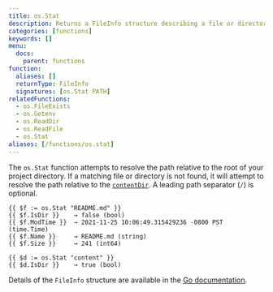 ```yaml
---
title: os.Stat
description: Returns a FileInfo structure describing a file or directory.
categories: [functions]
keywords: []
menu:
  docs:
    parent: functions
function:
  aliases: []
  returnType: FileInfo
  signatures: [os.Stat PATH]
relatedFunctions:
  - os.FileExists
  - os.Getenv
  - os.ReadDir
  - os.ReadFile
  - os.Stat
aliases: [/functions/os.stat]
---
```


The `os.Stat` function attempts to resolve the path relative to the root of your project directory. If a matching file or directory is not found, it will attempt to resolve the path relative to the [`contentDir`](/getting-started/configuration#contentdir). A leading path separator (`/`) is optional.

```go-html-template
{{ $f := os.Stat "README.md" }}
{{ $f.IsDir }}    → false (bool)
{{ $f.ModTime }}  → 2021-11-25 10:06:49.315429236 -0800 PST (time.Time)
{{ $f.Name }}     → README.md (string)
{{ $f.Size }}     → 241 (int64)

{{ $d := os.Stat "content" }}
{{ $d.IsDir }}    → true (bool)
```

Details of the `FileInfo` structure are available in the [Go documentation](https://pkg.go.dev/io/fs#FileInfo).
